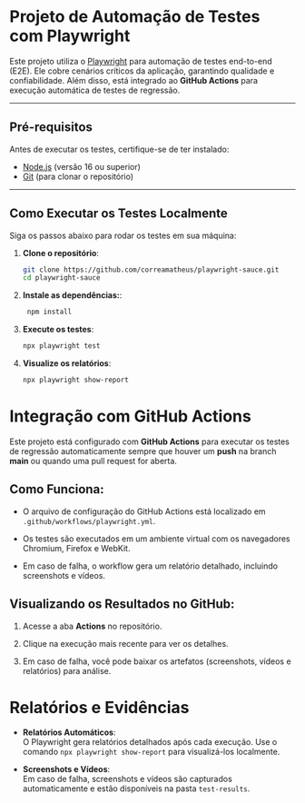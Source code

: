 # **Projeto de Automação de Testes com Playwright**

Este projeto utiliza o [Playwright](https://playwright.dev/) para automação de testes end-to-end (E2E). Ele cobre cenários críticos da aplicação, garantindo qualidade e confiabilidade. Além disso, está integrado ao **GitHub Actions** para execução automática de testes de regressão.

---

## **Pré-requisitos**

Antes de executar os testes, certifique-se de ter instalado:

- [Node.js](https://nodejs.org/) (versão 16 ou superior)
- [Git](https://git-scm.com/) (para clonar o repositório)

---

## **Como Executar os Testes Localmente**

Siga os passos abaixo para rodar os testes em sua máquina:

1. **Clone o repositório**:
   ```bash
   git clone https://github.com/correamatheus/playwright-sauce.git
   cd playwright-sauce
2. **Instale as dependências:**:
   ```bash
    npm install
3. **Execute os testes**:
   ```bash
   npx playwright test
4. **Visualize os relatórios**:
   ```bash
   npx playwright show-report

# Integração com GitHub Actions

Este projeto está configurado com **GitHub Actions** para executar os testes de regressão automaticamente sempre que houver um **push** na branch **main** ou quando uma pull request for aberta.

## Como Funciona:

- O arquivo de configuração do GitHub Actions está localizado em `.github/workflows/playwright.yml`.

- Os testes são executados em um ambiente virtual com os navegadores Chromium, Firefox e WebKit.

- Em caso de falha, o workflow gera um relatório detalhado, incluindo screenshots e vídeos.

## Visualizando os Resultados no GitHub:

1. Acesse a aba **Actions** no repositório.

2. Clique na execução mais recente para ver os detalhes.

3. Em caso de falha, você pode baixar os artefatos (screenshots, vídeos e relatórios) para análise.
   
# Relatórios e Evidências

- **Relatórios Automáticos**:  
  O Playwright gera relatórios detalhados após cada execução. Use o comando `npx playwright show-report` para visualizá-los localmente.

- **Screenshots e Vídeos**:  
  Em caso de falha, screenshots e vídeos são capturados automaticamente e estão disponíveis na pasta `test-results`.
